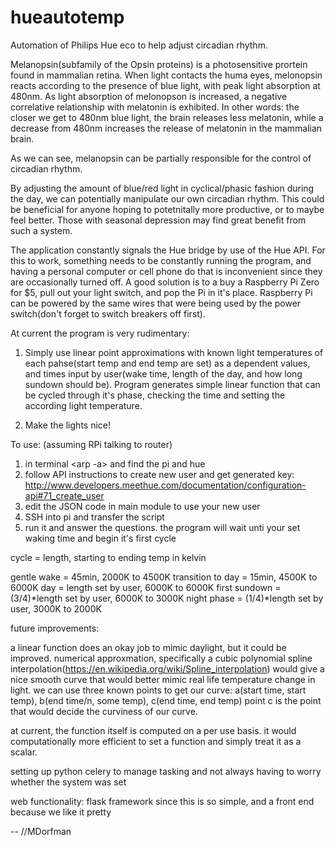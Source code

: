 # hueautotemp
Automation of Philips Hue eco to help adjust circadian rhythm. 


Melanopsin(subfamily of the Opsin proteins) is a photosensitive prortein found in mammalian retina.
When light contacts the huma eyes, melonopsin reacts according to the presence of blue light, with peak light absorption at 480nm. As light absorption of melonopson is increased, a negative correlative relationship with melatonin is exhibited.
In other words: the closer we get to 480nm blue light, the brain releases less melatonin, while a decrease from 480nm increases the release of melatonin in the mammalian brain.

As we can see, melanopsin can be partially responsible for the control of circadian rhythm.

By adjusting the amount of blue/red light in cyclical/phasic fashion during the day, we can potentially manipulate our own circadian rhythm. This could be beneficial for anyone hoping to potetnitally more productive, or to maybe feel better. Those with seasonal depression may find great benefit from such a system. 

The application constantly signals the Hue bridge by use of the Hue API. For this to work, something needs to be constantly running the program, and having a personal computer or cell phone do that is inconvenient since they are occasionally turned off. A good solution is to a buy a Raspberry Pi Zero for $5, pull out your light switch, and pop the Pi in it's place. Raspberry Pi can be powered by the same wires that were being used by the power switch(don't forget to switch breakers off first). 

At current the program is very rudimentary:

1. Simply use linear point approximations with known light temperatures of each pahse(start temp and end temp are set) as a dependent values, and times input by user(wake time, length of the day, and how long sundown should be). Program generates simple linear function that can be cycled through it's phase, checking the time and setting the according light temperature. 

2. Make the lights nice!

To use: (assuming RPi talking to router)

1. in terminal <arp -a> and find the pi and hue
2. follow API instructions to create new user and get generated key: http://www.developers.meethue.com/documentation/configuration-api#71_create_user
3. edit the JSON code in main module to use your new user
4. SSH into pi and transfer the script
5. run it and answer the questions. the program will wait unti your set waking time and begin it's first cycle


cycle = length, starting to ending temp in kelvin

gentle wake = 45min, 2000K to 4500K
transition to day = 15min, 4500K to 6000K
day = length set by user, 6000K to 6000K
first sundown = (3/4)*length set by user, 6000K to 3000K
night phase = (1/4)*length set by user, 3000K to 2000K


future improvements:

a linear function does an okay job to mimic daylight, but it could be improved.
numerical approxmation, specifically a cubic polynomial spline interpolation(https://en.wikipedia.org/wiki/Spline_interpolation) would give a nice smooth curve that would better mimic real life temperature change in light.
we can use three known points to get our curve: a(start time, start temp), b(end time/n, some temp), c(end time, end temp)
point c is the point that would decide the curviness of our curve. 

at current, the function itself is computed on a per use basis. it would computationally more efficient to set a function and simply treat it as a scalar.

setting up python celery to manage tasking and not always having to worry whether the system was set

web functionality: flask framework since this is so simple, and a front end because we like it pretty

--
//MDorfman
